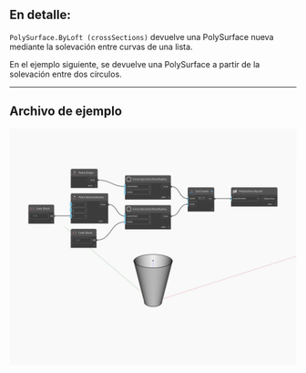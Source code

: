 ## En detalle:
`PolySurface.ByLoft (crossSections)` devuelve una PolySurface nueva mediante la solevación entre curvas de una lista.

En el ejemplo siguiente, se devuelve una PolySurface a partir de la solevación entre dos círculos.

___
## Archivo de ejemplo

![ByLoft (crossSections)](./Autodesk.DesignScript.Geometry.PolySurface.ByLoft(crossSections)_img.jpg)

